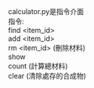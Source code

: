 calculator.py是指令介面\
指令:\
find <item_id>\
add <item_id> <count>\
rm <item_id>  (刪除材料)\
show\
count    (計算總材料)\
clear    (清除處存的合成物)
